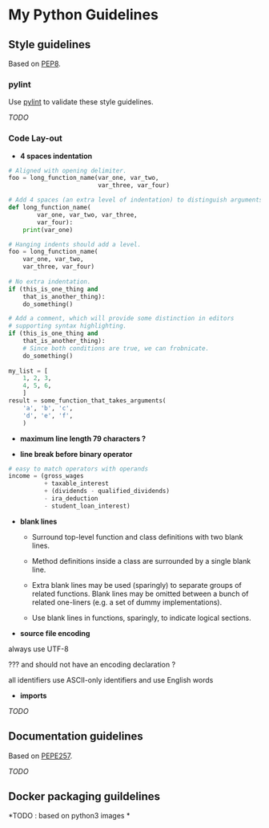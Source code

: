 # My Python Guidelines

## Style guidelines

Based on [PEP8](https://peps.python.org/pep-0008/).

### pylint

Use [pylint](https://pylint.pycqa.org/en/latest/) to validate these style guidelines.

*TODO*

### Code Lay-out

* **4 spaces indentation**

```python
# Aligned with opening delimiter.
foo = long_function_name(var_one, var_two,
                         var_three, var_four)

# Add 4 spaces (an extra level of indentation) to distinguish arguments from the rest.
def long_function_name(
        var_one, var_two, var_three,
        var_four):
    print(var_one)

# Hanging indents should add a level.
foo = long_function_name(
    var_one, var_two,
    var_three, var_four)
    
# No extra indentation.
if (this_is_one_thing and
    that_is_another_thing):
    do_something()

# Add a comment, which will provide some distinction in editors
# supporting syntax highlighting.
if (this_is_one_thing and
    that_is_another_thing):
    # Since both conditions are true, we can frobnicate.
    do_something()
 
my_list = [
    1, 2, 3,
    4, 5, 6,
    ]
result = some_function_that_takes_arguments(
    'a', 'b', 'c',
    'd', 'e', 'f',
    ) 
```

* **maximum line length 79 characters ?**

* **line break before binary operator**

```python
# easy to match operators with operands
income = (gross_wages
          + taxable_interest
          + (dividends - qualified_dividends)
          - ira_deduction
          - student_loan_interest)
```

* **blank lines**

  * Surround top-level function and class definitions with two blank lines.

  * Method definitions inside a class are surrounded by a single blank line.

  * Extra blank lines may be used (sparingly) to separate groups of related functions. Blank lines may be omitted between a bunch of related one-liners (e.g. a set of dummy implementations).

  * Use blank lines in functions, sparingly, to indicate logical sections.
  
* **source file encoding**

always use UTF-8

??? and should not have an encoding declaration ?

all identifiers use ASCII-only identifiers and use English words

* **imports**

*TODO*

## Documentation guidelines

Based on [PEPE257](https://peps.python.org/pep-0257/).

*TODO*

## Docker packaging guildelines

*TODO : based on python3 images *
